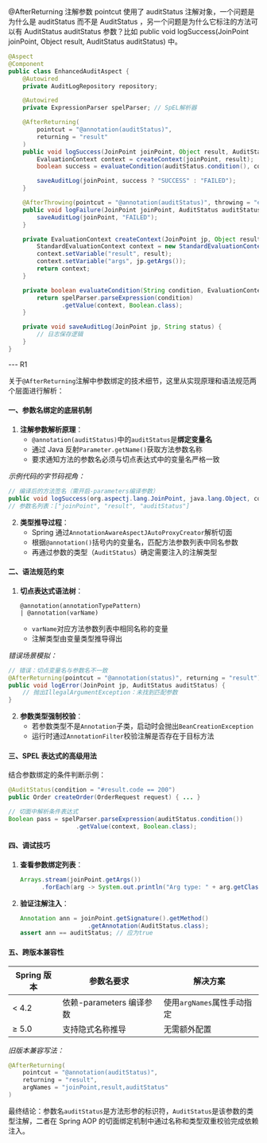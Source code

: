 @AfterReturning 注解参数 pointcut 使用了 auditStatus 注解对象，一个问题是为什么是 auditStatus 而不是 AuditStatus ，另一个问题是为什么它标注的方法可以有 AuditStatus auditStatus 参数？比如 public void logSuccess(JoinPoint joinPoint, Object result, AuditStatus auditStatus) 中。

```java
@Aspect
@Component
public class EnhancedAuditAspect {
    @Autowired
    private AuditLogRepository repository;

    @Autowired
    private ExpressionParser spelParser; // SpEL解析器

    @AfterReturning(
        pointcut = "@annotation(auditStatus)",
        returning = "result"
    )
    public void logSuccess(JoinPoint joinPoint, Object result, AuditStatus auditStatus) {
        EvaluationContext context = createContext(joinPoint, result);
        boolean success = evaluateCondition(auditStatus.condition(), context);

        saveAuditLog(joinPoint, success ? "SUCCESS" : "FAILED");
    }

    @AfterThrowing(pointcut = "@annotation(auditStatus)", throwing = "ex")
    public void logFailure(JoinPoint joinPoint, AuditStatus auditStatus, Exception ex) {
        saveAuditLog(joinPoint, "FAILED");
    }

    private EvaluationContext createContext(JoinPoint jp, Object result) {
        StandardEvaluationContext context = new StandardEvaluationContext();
        context.setVariable("result", result);
        context.setVariable("args", jp.getArgs());
        return context;
    }

    private boolean evaluateCondition(String condition, EvaluationContext context) {
        return spelParser.parseExpression(condition)
               .getValue(context, Boolean.class);
    }

    private void saveAuditLog(JoinPoint jp, String status) {
        // 日志保存逻辑
    }
}
```

--- R1

关于`@AfterReturning`注解中参数绑定的技术细节，这里从实现原理和语法规范两个层面进行解析：

#### 一、参数名绑定的底层机制

1. **注解参数解析原理**：
   - `@annotation(auditStatus)`中的`auditStatus`是**绑定变量名**
   - 通过 Java 反射`Parameter.getName()`获取方法参数名称
   - 要求通知方法的参数名必须与切点表达式中的变量名严格一致

_示例代码的字节码视角：_

```java
// 编译后的方法签名（需开启-parameters编译参数）
public void logSuccess(org.aspectj.lang.JoinPoint, java.lang.Object, com.example.AuditStatus);
// 参数名列表：["joinPoint", "result", "auditStatus"]
```

2. **类型推导过程**：
   - Spring 通过`AnnotationAwareAspectJAutoProxyCreator`解析切面
   - 根据`@annotation()`括号内的变量名，匹配方法参数列表中同名参数
   - 再通过参数的类型（`AuditStatus`）确定需要注入的注解类型

#### 二、语法规范约束

1. **切点表达式语法树**：
   ```
   @annotation(annotationTypePattern)
   | @annotation(varName)
   ```
   - `varName`对应方法参数列表中相同名称的变量
   - 注解类型由变量类型推导得出

_错误场景模拟：_

```java
// 错误：切点变量名与参数名不一致
@AfterReturning(pointcut = "@annotation(status)", returning = "result")
public void logError(JoinPoint jp, AuditStatus auditStatus) {
    // 抛出IllegalArgumentException：未找到匹配参数
}
```

2. **参数类型强制校验**：
   - 若参数类型不是`Annotation`子类，启动时会抛出`BeanCreationException`
   - 运行时通过`AnnotationFilter`校验注解是否存在于目标方法

#### 三、SPEL 表达式的高级用法

结合参数绑定的条件判断示例：

```java
@AuditStatus(condition = "#result.code == 200")
public Order createOrder(OrderRequest request) { ... }

// 切面中解析条件表达式
Boolean pass = spelParser.parseExpression(auditStatus.condition())
                   .getValue(context, Boolean.class);
```

#### 四、调试技巧

1. **查看参数绑定列表**：

   ```java
   Arrays.stream(joinPoint.getArgs())
         .forEach(arg -> System.out.println("Arg type: " + arg.getClass()));
   ```

2. **验证注解注入**：
   ```java
   Annotation ann = joinPoint.getSignature().getMethod()
                      .getAnnotation(AuditStatus.class);
   assert ann == auditStatus; // 应为true
   ```

#### 五、跨版本兼容性

| Spring 版本 | 参数名要求               | 解决方案                   |
| ----------- | ------------------------ | -------------------------- |
| < 4.2       | 依赖-parameters 编译参数 | 使用`argNames`属性手动指定 |
| ≥ 5.0       | 支持隐式名称推导         | 无需额外配置               |

_旧版本兼容写法：_

```java
@AfterReturning(
    pointcut = "@annotation(auditStatus)",
    returning = "result",
    argNames = "joinPoint,result,auditStatus"
)
```

最终结论：参数名`auditStatus`是方法形参的标识符，`AuditStatus`是该参数的类型注解，二者在 Spring AOP 的切面绑定机制中通过名称和类型双重校验完成依赖注入。

